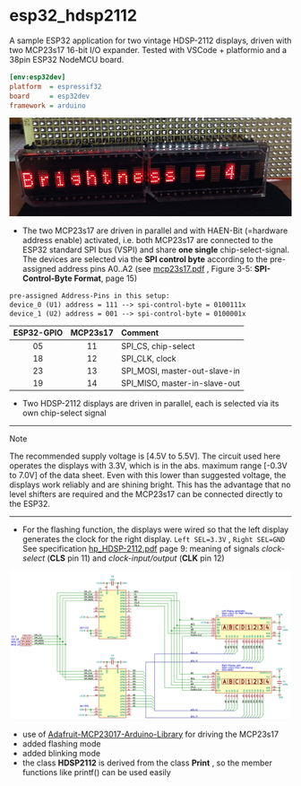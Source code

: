 # esp32_hdsp2112
A sample ESP32 application for two vintage HDSP-2112 displays, driven with two MCP23s17 16-bit I/O expander.
Tested with VSCode + platformio and a 38pin ESP32 NodeMCU board.

```ini
[env:esp32dev]
platform  = espressif32
board     = esp32dev
framework = arduino
```

![hdsp2112_display](doc/hdsp2112_brightness.jpg) 


- The two MCP23s17 are driven in parallel and with HAEN-Bit (=hardware address enable) activated, i.e. both MCP23s17 are connected to the ESP32 standard SPI bus (VSPI) and share **one single** chip-select-signal. 
The devices are selected via the **SPI control byte**  according to the pre-assigned address pins A0..A2 
(see [mcp23s17.pdf](doc/mcp23s17.pdf) , Figure 3-5: **SPI-Control-Byte Format**, page 15)


```
pre-assigned Address-Pins in this setup: 
device_0 (U1) address = 111 --> spi-control-byte = 0100111x  
device_1 (U2) address = 001 --> spi-control-byte = 0100001x  
```


| ESP32-GPIO | MCP23s17 | Comment                       |
|:----------:|:--------:|:------------------------------|
| 05         | 11       | SPI_CS,  chip-select          |
| 18         | 12       | SPI_CLK, clock                |
| 23         | 13       | SPI_MOSI, master-out-slave-in |
| 19         | 14       | SPI_MISO, master-in-slave-out |



- Two HDSP-2112 displays are driven in parallel, each is selected via its own chip-select signal

---
> [!NOTE]
> The recommended supply voltage is [4.5V to 5.5V]. The circuit used here operates the displays with 3.3V, which is in the abs. maximum range [-0.3V to 7.0V] of the data sheet. Even with this lower than suggested voltage, the displays work reliably and are shining bright. This has the advantage that no level shifters are required and the MCP23s17 can be connected directly to the ESP32. 
---

- For the flashing function, the displays were wired so that the left display generates the clock for the right display. ``Left SEL=3.3V`` , ``Right SEL=GND`` See specification [hp_HDSP-2112.pdf](doc/hp_HDSP-2112.pdf) page 9: meaning of signals *clock-select* (**CLS** pin 11) and *clock-input/output* (**CLK**  pin 12) 

![schematic](doc/mcp23s17__hdsp2112.png)

- use of [Adafruit-MCP23017-Arduino-Library](https://github.com/adafruit/Adafruit-MCP23017-Arduino-Library) for driving the MCP23s17 
- added flashing mode
- added blinking mode
- the class **HDSP2112** is derived from the class **Print** , so the member functions like printf() can be used easily 